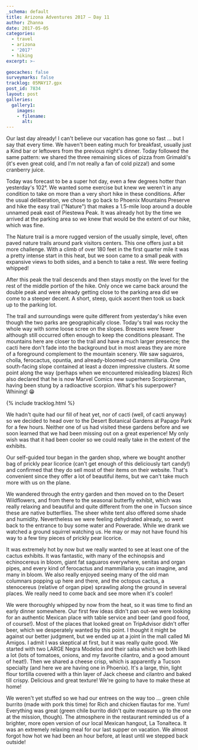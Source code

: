 ```yaml
---
_schema: default
title: Arizona Adventures 2017 – Day 11
author: Zhanna
date: 2017-05-05
categories:
  - travel
  - arizona
  - '2017'
  - hiking
excerpt: >-
  
geocaches: false
surveymarks: false
tracklog: 05MAY17.gpx
post_id: 7834
layout: post
galleries:
  gallery1:
    images:
    - filename: 
      alt: 
---
```


<!-- photos: 675 (513 in gallery) to 494 (577 in gallery) -->

Our last day already! I can't believe our vacation has gone so fast ... but I say that every time. We haven't been eating much for breakfast, usually just a Kind bar or leftovers from the previous night's dinner. Today followed the same pattern: we shared the three remaining slices of pizza from Grimaldi's (it's even great cold, and I'm not really a fan of cold pizza!) and some cranberry juice. 

Today was forecast to be a super hot day, even a few degrees hotter than yesterday's 102°. We wanted some exercise but knew we weren't in any condition to take on more than a very short hike in these conditions. After the usual deliberation, we chose to go back to Phoenix Mountains Preserve and hike the easy trail ("Nature") that makes a 1.5-mile loop around a double unnamed peak east of Piestewa Peak. It was already hot by the time we arrived at the parking area so we knew that would be the extent of our hike, which was fine. 

The Nature trail is a more rugged version of the usually simple, level, often paved nature trails around park visitors centers. This one offers just a bit more challenge. With a climb of over 180 feet in the first quarter mile it was a pretty intense start in this heat, but we soon came to a small peak with expansive views to both sides, and a bench to take a rest. We were feeling whipped! 

After this peak the trail descends and then stays mostly on the level for the rest of the middle portion of the hike. Only once we came back around the double peak and were already getting close to the parking area did we come to a steeper decent. A short, steep, quick ascent then took us back up to the parking lot.

The trail and surroundings were quite different from yesterday's hike even though the two parks are geographically close. Today's trail was rocky the whole way with some loose scree on the slopes. Breezes were fewer although still occurred often enough to keep the conditions pleasant. The mountains here are closer to the trail and have a much larger presence; the cacti here don't fade into the background but in most areas they are more of a foreground complement to the mountain scenery. We saw saguaros, cholla, ferocactus, opuntia, and already-bloomed-out mammillaria. One south-facing slope contained at least a dozen impressive clusters. At some point along the way (perhaps when we encountered misleading blazes) Rich also declared that he is now Marvel Comics new superhero Scorpionman, having been stung by a radioactive scorpion. What's his superpower? Whining! :grin:

{% include tracklog.html %}

We hadn't quite had our fill of heat yet, nor of cacti (well, of cacti anyway) so we decided to head over to the Desert Botanical Gardens at Papago Park for a few hours. Neither one of us had visited these gardens before and we soon learned that we had been missing out on a great experience! My only wish was that it had been cooler so we could really take in the extent of the exhibits. 

Our self-guided tour began in the garden shop, where we bought another bag of prickly pear licorice (can't get enough of this deliciously tart candy!) and confirmed that they do sell most of their items on their website. That's convenient since they offer a lot of beautiful items, but we can't take much more with us on the plane. 

We wandered through the entry garden and then moved on to the Desert Wildflowers, and from there to the seasonal butterfly exhibit, which was really relaxing and beautiful and quite different from the one in Tucson since these are native butterflies. The sheer white tent also offered some shade and humidity. Nevertheless we were feeling dehydrated already, so went back to the entrance to buy some water and Powerade. While we drank we watched a ground squirrel watching us. He may or may not have found his way to a few tiny pieces of prickly pear licorice.

It was extremely hot by now but we really wanted to see at least one of the cactus exhibits. It was fantastic, with many of the echinopsis and echinocereus in bloom, giant fat saguaros everywhere, senitas and organ pipes, and every kind of ferocactus and mammillaria you can imagine, and many in bloom. We also really enjoyed seeing many of the old man columnars popping up here and there, and the octopus cactus, a stenocereus (relative of organ pipe) sprawling along the ground in several places. We really need to come back and see more when it's cooler!

We were thoroughly whipped by now from the heat, so it was time to find an early dinner somewhere. Our first few ideas didn't pan out-we were looking for an authentic Mexican place with table service and beer (and good food, of course!). Most of the places that looked great on TripAdvisor didn't offer beer, which we desperately wanted by this point. I thought it might be against our better judgment, but we ended up at a joint in the mall called Mi Amigos. I admit I was skeptical at first, but it was really quite good. We started with two LARGE Negra Modelos and their salsa which we both liked a lot (lots of tomatoes, onions, and my favorite cilantro, and a good amount of heat!). Then we shared a cheese crisp, which is apparently a Tucson specialty (and here we are having one in Phoenix). It's a large,  thin, light flour tortilla covered with a thin layer of Jack cheese and cilantro and baked till crispy. Delicious and great texture! We're going to have to make these at home!

We weren't yet stuffed so we had our entrees on the way too ... green chile burrito (made with pork this time) for Rich and chicken flautas for me. Yum! Everything was great (green chile burrito didn't quite measure up to the one at the mission, though). The atmosphere in the restaurant reminded us of a brighter, more open version of our local Mexican hangout, La Tonalteca. It was an extremely relaxing meal for our last supper on vacation. We almost forgot how hot we had been an hour before, at least until we stepped back outside!

